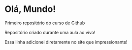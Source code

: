 # Olá, Mundo!
 Primeiro repositório do curso de Github

 Repositório criado durante uma aula ao vivo!

Essa linha adicionei diretamente no site que impressionante!
